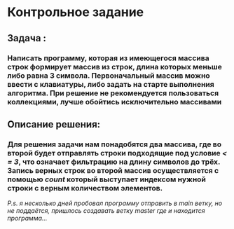 # Контрольное задание
## Задача : 
### Написать программу, которая из имеющегося массива строк формирует массив из строк, длина которых меньше либо равна 3 символа. Первоначальный массив можно ввести с клавиатуры, либо задать на старте выполнения алгоритма. При решение не рекомендуется пользоваться коллекциями, лучше обойтись исключительно массивами
## Описание  решения:
### Для решения задачи нам понадобятся два массива, где во второй будет отправлять строки подходящие под условие *< = 3*, что означает фильтрацию на длину символов до трёх. Запись верных строк во второй массив осуществляется с помощью *count* который выступает индексом нужной строки с верным количеством элементов.

*P.s. я несколько дней пробовал программу отправить в main ветку, но не поддаётся, пришлось создавать ветку master где и находится программа...*
